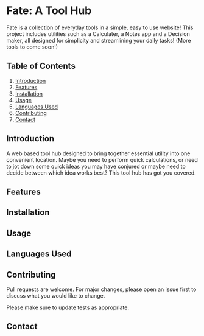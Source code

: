 # Fate: A Tool Hub
Fate is a collection of everyday tools in a simple, easy to use website! This project includes utilities such as a Calculater, a Notes app and a Decision maker, all designed for simplicity and streamlining your daily tasks! (More tools to come soon!)

## Table of Contents
1. [Introduction](https://github.com/H1GH11/Fate?tab=readme-ov-file#introduction)
2. [Features](https://github.com/H1GH11/Fate?tab=readme-ov-file#features)
3. [Installation](https://github.com/H1GH11/Fate?tab=readme-ov-file#installation)
4. [Usage](https://github.com/H1GH11/Fate?tab=readme-ov-file#usage)
5. [Languages Used](https://github.com/H1GH11/Fate?tab=readme-ov-file#languages-used)
6. [Contributing](https://github.com/H1GH11/Fate?tab=readme-ov-file#languages-used)
7. [Contact](https://github.com/H1GH11/Fate?tab=readme-ov-file#languages-used)

## Introduction
A web based tool hub designed to bring together essential utility into one convenient location. Maybe you need to perform quick calculations, or need to jot down some quick ideas you may have conjured or maybe need to decide between which idea works best? This tool hub has got you covered.

## Features

## Installation

## Usage

## Languages Used

## Contributing 

Pull requests are welcome. For major changes, please open an issue first
to discuss what you would like to change.

Please make sure to update tests as appropriate.

## Contact
